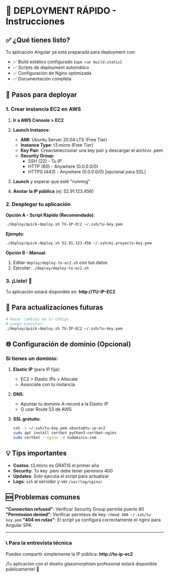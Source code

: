 # 🚀 DEPLOYMENT RÁPIDO - Instrucciones

## ✅ ¿Qué tienes listo?

Tu aplicación Angular ya está preparada para deployment con:
- ✅ Build estático configurado (`npm run build:static`)
- ✅ Scripts de deployment automático
- ✅ Configuración de Nginx optimizada
- ✅ Documentación completa

## 🎯 Pasos para deployar

### 1. Crear instancia EC2 en AWS

1. **Ir a AWS Console > EC2**
2. **Launch Instance**:
   - **AMI**: Ubuntu Server 20.04 LTS (Free Tier)
   - **Instance Type**: t3.micro (Free Tier)
   - **Key Pair**: Crear/seleccionar una key pair y descargar el archivo .pem
   - **Security Group**: 
     - SSH (22) - Tu IP
     - HTTP (80) - Anywhere (0.0.0.0/0)
     - HTTPS (443) - Anywhere (0.0.0.0/0) [opcional para SSL]

3. **Launch** y esperar que esté "running"
4. **Anotar la IP pública** (ej: 52.91.123.456)

### 2. Desplegar tu aplicación

**Opción A - Script Rápido (Recomendado)**:
```bash
./deploy/quick-deploy.sh TU-IP-EC2 ~/.ssh/tu-key.pem
```

**Ejemplo**:
```bash
./deploy/quick-deploy.sh 52.91.123.456 ~/.ssh/mi-proyecto-key.pem
```

**Opción B - Manual**:
1. Editar `deploy/deploy-to-ec2.sh` con tus datos
2. Ejecutar: `./deploy/deploy-to-ec2.sh`

### 3. ¡Listo! 🎉

Tu aplicación estará disponible en: **http://TU-IP-EC2**

## 🔧 Para actualizaciones futuras

```bash
# Hacer cambios en tu código
# Luego ejecutar:
./deploy/quick-deploy.sh TU-IP-EC2 ~/.ssh/tu-key.pem
```

## 🌐 Configuración de dominio (Opcional)

### Si tienes un dominio:

1. **Elastic IP** (para IP fija):
   - EC2 > Elastic IPs > Allocate
   - Associate con tu instancia

2. **DNS**:
   - Apuntar tu dominio A-record a la Elastic IP
   - O usar Route 53 de AWS

3. **SSL gratuito**:
   ```bash
   ssh -i ~/.ssh/tu-key.pem ubuntu@tu-ip-ec2
   sudo apt install certbot python3-certbot-nginx
   sudo certbot --nginx -d tudominio.com
   ```

## 💡 Tips importantes

- **Costos**: t3.micro es GRATIS el primer año
- **Security**: Tu key .pem debe tener permisos 400
- **Updates**: Solo ejecuta el script para actualizar
- **Logs**: `ssh` al servidor y ver `/var/log/nginx/`

## 🆘 Problemas comunes

**"Connection refused"**: Verificar Security Group permite puerto 80
**"Permission denied"**: Verificar permisos de key: `chmod 400 ~/.ssh/tu-key.pem`
**"404 en rutas"**: El script ya configura correctamente el nginx para Angular SPA

---

### 📞 Para la entrevista técnica

Puedes compartir simplemente la IP pública: **http://tu-ip-ec2**

¡Tu aplicación con el diseño glassmorphism profesional estará disponible públicamente! 🌟
